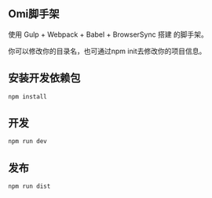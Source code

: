 ## Omi脚手架

使用 Gulp + Webpack + Babel + BrowserSync 搭建 的脚手架。

你可以修改你的目录名，也可通过npm init去修改你的项目信息。

## 安装开发依赖包

``` js
npm install
```


## 开发

``` js
npm run dev
```

## 发布

``` js
npm run dist
```
